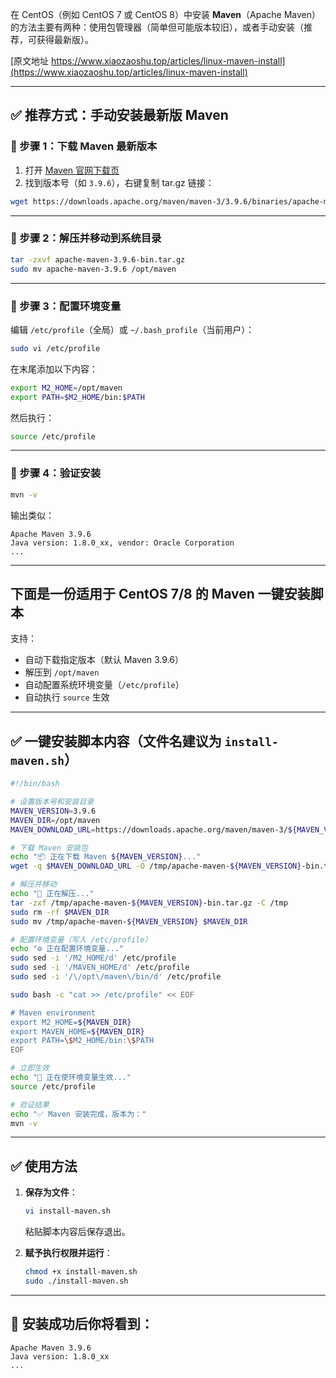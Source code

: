 在 CentOS（例如 CentOS 7 或 CentOS 8）中安装 **Maven**（Apache Maven）的方法主要有两种：使用包管理器（简单但可能版本较旧），或者手动安装（推荐，可获得最新版）。

[原文地址 https://www.xiaozaoshu.top/articles/linux-maven-install](https://www.xiaozaoshu.top/articles/linux-maven-install)

---

## ✅ 推荐方式：手动安装最新版 Maven

### 📌 步骤 1：下载 Maven 最新版本

1. 打开 [Maven 官网下载页](https://maven.apache.org/download.cgi)
2. 找到版本号（如 `3.9.6`），右键复制 tar.gz 链接：

```bash
wget https://downloads.apache.org/maven/maven-3/3.9.6/binaries/apache-maven-3.9.6-bin.tar.gz
```

---

### 📌 步骤 2：解压并移动到系统目录

```bash
tar -zxvf apache-maven-3.9.6-bin.tar.gz
sudo mv apache-maven-3.9.6 /opt/maven
```

---

### 📌 步骤 3：配置环境变量

编辑 `/etc/profile`（全局）或 `~/.bash_profile`（当前用户）：

```bash
sudo vi /etc/profile
```

在末尾添加以下内容：

```bash
export M2_HOME=/opt/maven
export PATH=$M2_HOME/bin:$PATH
```

然后执行：

```bash
source /etc/profile
```

---

### 📌 步骤 4：验证安装

```bash
mvn -v
```

输出类似：

```
Apache Maven 3.9.6
Java version: 1.8.0_xx, vendor: Oracle Corporation
...
```

---



## 下面是一份适用于 **CentOS 7/8 的 Maven 一键安装脚本**
支持：

* 自动下载指定版本（默认 Maven 3.9.6）
* 解压到 `/opt/maven`
* 自动配置系统环境变量（`/etc/profile`）
* 自动执行 `source` 生效

---

## ✅ 一键安装脚本内容（文件名建议为 `install-maven.sh`）

```bash
#!/bin/bash

# 设置版本号和安装目录
MAVEN_VERSION=3.9.6
MAVEN_DIR=/opt/maven
MAVEN_DOWNLOAD_URL=https://downloads.apache.org/maven/maven-3/${MAVEN_VERSION}/binaries/apache-maven-${MAVEN_VERSION}-bin.tar.gz

# 下载 Maven 安装包
echo "📦 正在下载 Maven ${MAVEN_VERSION}..."
wget -q $MAVEN_DOWNLOAD_URL -O /tmp/apache-maven-${MAVEN_VERSION}-bin.tar.gz

# 解压并移动
echo "📂 正在解压..."
tar -zxf /tmp/apache-maven-${MAVEN_VERSION}-bin.tar.gz -C /tmp
sudo rm -rf $MAVEN_DIR
sudo mv /tmp/apache-maven-${MAVEN_VERSION} $MAVEN_DIR

# 配置环境变量（写入 /etc/profile）
echo "⚙️ 正在配置环境变量..."
sudo sed -i '/M2_HOME/d' /etc/profile
sudo sed -i '/MAVEN_HOME/d' /etc/profile
sudo sed -i '/\/opt\/maven\/bin/d' /etc/profile

sudo bash -c "cat >> /etc/profile" << EOF

# Maven environment
export M2_HOME=${MAVEN_DIR}
export MAVEN_HOME=${MAVEN_DIR}
export PATH=\$M2_HOME/bin:\$PATH
EOF

# 立即生效
echo "🔁 正在使环境变量生效..."
source /etc/profile

# 验证结果
echo "✅ Maven 安装完成，版本为："
mvn -v
```

---

## ✅ 使用方法

1. **保存为文件**：

   ```bash
   vi install-maven.sh
   ```

   粘贴脚本内容后保存退出。

2. **赋予执行权限并运行**：

   ```bash
   chmod +x install-maven.sh
   sudo ./install-maven.sh
   ```

---

## 🎉 安装成功后你将看到：

```
Apache Maven 3.9.6
Java version: 1.8.0_xx
...
```

